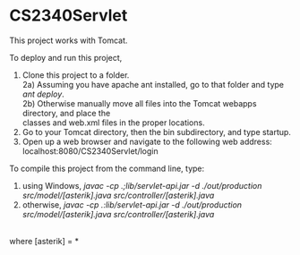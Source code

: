 CS2340Servlet
=============

This project works with Tomcat.

To deploy and run this project,<br />
  1) Clone this project to a folder.<br />
  2a) Assuming you have apache ant installed, go to that folder and type <em>ant deploy</em>.<br />
  2b) Otherwise manually move all files into the Tomcat webapps directory, and place the<br />
      classes and web.xml files in the proper locations.<br />
  3) Go to your Tomcat directory, then the bin subdirectory, and type startup.<br />
  4) Open up a web browser and navigate to the following web address:<br />
      localhost:8080/CS2340Servlet/login
      
To compile this project from the command line, type:<br />
  1) using Windows, <em>javac -cp .;lib/servlet-api.jar -d ./out/production src/model/[asterik].java src/controller/[asterik].java</em><br />
  2) otherwise, <em>javac -cp .:lib/servlet-api.jar -d ./out/production src/model/[asterik].java src/controller/[asterik].java</em><br /><br />

  where [asterik] = *
